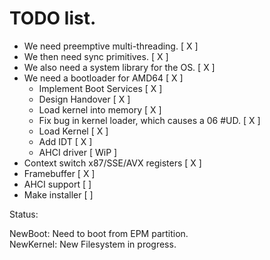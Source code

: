 # TODO list.

- We need preemptive multi-threading. [ X ]
- We then need sync primitives. [ X ]
- We also need a system library for the OS. [ X ]
- We need a bootloader for AMD64 [ X ]
  - Implement Boot Services [ X ]
  - Design Handover [ X ]
  - Load kernel into memory [ X ]
  - Fix bug in kernel loader, which causes a 06 #UD. [ X ]
  - Load Kernel [ X ]
  - Add IDT [ X ]
  - AHCI driver [ WiP ]
- Context switch x87/SSE/AVX registers [ X ]
- Framebuffer [ X ]
- AHCI support [ ]
- Make installer [ ]

Status:

NewBoot: Need to boot from EPM partition.
<br>
NewKernel: New Filesystem in progress.
